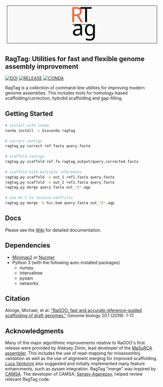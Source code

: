 ![logo_text](logo/logo_banner.svg)

## RagTag: Utilities for fast and flexible genome assembly improvement 

[![DOI](https://zenodo.org/badge/242898323.svg)](https://zenodo.org/badge/latestdoi/242898323) [![RELEASE](https://img.shields.io/github/v/release/malonge/RagTag?color=ff69b4)](https://github.com/malonge/RagTag/releases/tag/v2.0.0) [![CONDA](https://img.shields.io/conda/dn/bioconda/ragtag?color=%230BE67&label=conda)](https://anaconda.org/bioconda/ragtag)

RagTag is a collection of command-line utilities for improving modern genome assemblies. This includes tools for homology-based scaffolding/correction, hybrdid scaffolding and gap-filling.

## Getting Started

```bash
# install with conda
conda install -c bioconda ragtag

# correct contigs
ragtag.py correct ref.fasta query.fasta

# scaffold contigs
ragtag.py scaffold ref.fa ragtag_output/query.corrected.fasta

# scaffold with multiple references
ragtag.py scaffold -o out_1 ref1.fasta query.fasta
ragtag.py scaffold -o out_2 ref2.fasta query.fasta
ragtag.py merge query.fasta out_*/*.agp

# use Hi-C to resolve conflicts
ragtag.py merge -b hic.bam query.fasta out_*/*.agp
```

## Docs
Please see the [Wiki](https://github.com/malonge/RagTag/wiki) for detailed documentation.

## Dependencies
- [Minimap2](https://github.com/lh3/minimap2) or [Nucmer](http://mummer.sourceforge.net/)
- Python 3 (with the following auto-installed packages)
    - numpy
    - intervaltree
    - pysam
    - networkx
    
## Citation

Alonge, Michael, et al. ["RaGOO: fast and accurate reference-guided scaffolding of draft genomes."](https://genomebiology.biomedcentral.com/articles/10.1186/s13059-019-1829-6) Genome biology 20.1 (2019): 1-17.

## Acknowledgments

Many of the major algorithmic improvements relative to RaGOO's first release were provided by Aleksey Zimin, lead developer of the [MaSuRCA assembler](https://github.com/alekseyzimin/masurca). This includes the use of read-mapping for misassembly validation as well as the use of alignment merging for improved scaffolding. [Luca Venturini](https://github.com/lucventurini) also suggested and initially implemented many feature enhancments, such as pysam integration. RagTag "merge" was inspired by [CAMSA](https://doi.org/10.1186/s12859-017-1919-y). The developer of CAMSA, [Sergey Aganezov](https://github.com/aganezov), helped review relevant RagTag code.  
